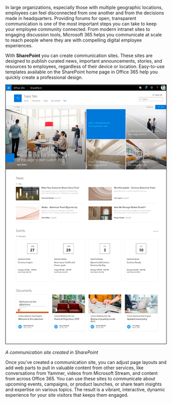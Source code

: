 In large organizations, especially those with multiple geographic locations, employees can feel disconnected from one another and from the decisions made in headquarters. Providing forums for open, transparent communication is one of the most important steps you can take to keep your employee community connected. From modern intranet sites to engaging discussion tools, Microsoft 365 helps you communicate at scale to reach people where they are with compelling digital employee experiences. 

With **SharePoint** you can create communication sites. These sites are designed to publish curated news, important announcements, stories, and resources to employees, regardless of their device or location. Easy-to-use templates available on the SharePoint home page in Office 365 help you quickly create a professional design.

![A SharePoint communication site](../media/communication-site.png)

*A communication site created in SharePoint*

Once you’ve created a communication site, you can adjust page layouts and add web parts to pull in valuable content from other services, like conversations from Yammer, videos from Microsoft Stream, and content from across Office 365. You can use these sites to communicate about upcoming events, campaigns, or product launches, or share team insights and expertise on various topics. The result is a vibrant, interactive, dynamic experience for your site visitors that keeps them engaged.

